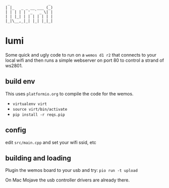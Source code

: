 ```
 _                 _
| |_   _ _ __ ___ (_)
| | | | | '_ ` _ \| |
| | |_| | | | | | | |
|_|\__,_|_| |_| |_|_|

```

# lumi

Some quick and ugly code to run on a `wemos d1 r2` that connects to your local
wifi and then runs a simple webserver on port 80 to control a strand of ws2801.

## build env

This uses `platformio.org` to compile the code for the wemos.

- `virtualenv virt`
- `source virt/bin/activate`
- `pip install -r reqs.pip`

## config

edit `src/main.cpp` and set your wifi ssid, etc

## building and loading

Plugin the wemos board to your usb and try: `pio run -t upload`

On Mac Mojave the usb controller drivers are already there.

